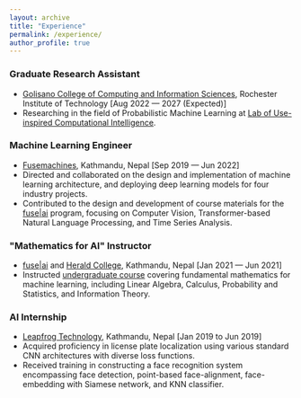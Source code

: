 ```yaml
---
layout: archive
title: "Experience"
permalink: /experience/
author_profile: true
---
```


### Graduate Research Assistant  
  * [Golisano College of Computing and Information Sciences](https://www.rit.edu/computing/), Rochester Institute of Technology [Aug 2022 — 2027 (Expected)] 
  * Researching in the field of Probabilistic Machine Learning at [Lab of Use-inspired Computational Intelligence](https://ruililuci.com//).

### Machine Learning Engineer
  * [Fusemachines](https://fusemachines.com/),            Kathmandu, Nepal [Sep 2019 — Jun 2022]
  * Directed and collaborated on the design and implementation of machine learning architecture, and deploying deep learning models for four industry projects. 
  * Contributed to the design and development of course materials for the [fuse|ai](https://fuse.ai/ai-programs/microdegree-specialization/) program, focusing on Computer Vision, Transformer-based Natural Language Processing, and Time Series Analysis.

### "Mathematics for AI" Instructor 
  * [fuse|ai](https://fuse.ai/ai-programs/) and [Herald College](https://heraldcollege.edu.np/), Kathmandu, Nepal [Jan 2021 — Jun 2021]
  * Instructed [undergraduate course](https://fuse.ai/ai-programs/foundations-in-artificial-intelligence/) covering fundamental mathematics for machine learning, including Linear Algebra, Calculus, Probability and Statistics, and Information Theory.

### AI Internship
  * [Leapfrog Technology](https://www.lftechnology.com/), Kathmandu, Nepal [Jan 2019 to Jun 2019]
  * Acquired proficiency in license plate localization using various standard CNN architectures with diverse loss functions.
  * Received training in constructing a face recognition system encompassing face detection, point-based face-alignment, face-embedding with Siamese network, and KNN classifier.